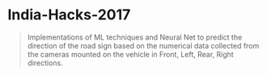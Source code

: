 # India-Hacks-2017

>Implementations of ML techniques and Neural Net to predict the direction of the road sign based on the numerical data collected from the cameras mounted on the vehicle in Front, Left, Rear, Right directions.
